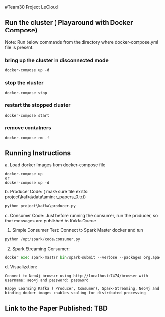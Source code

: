 #Team30 Project LeCloud

## Run the cluster ( Playaround with Docker Compose)
Note: Run below commands from the directory where docker-compose.yml file is present.
### bring up the cluster in disconnected mode
```
docker-compose up -d
```
### stop the cluster
```
docker-compose stop
```
### restart the stopped cluster
```
docker-compose start
```
### remove containers
```
docker-compose rm -f
```

## Running Instructions
a. Load docker Images from docker-compose file
```
docker-compose up
or 
docker-compose up -d
```

b. Producer Code: 
( make sure file exists: project\kafka\data\aminer_papers_0.txt)

```python
python project\kafka\producer.py
```

c. Consumer Code: 
    Just before running the consumer, run the producer, so that messages are published to Kakfa Queue

  1. Simple Consumer Test: Connect to Spark Master docker and run 
  ```python
  python /opt/spark/code/consumer.py
  ```

  2. Spark Streaming Consumer: 
  ```python
  docker exec spark-master bin/spark-submit --verbose --packages org.apache.spark:spark-streaming-kafka-0-8_2.11:2.3.1 --master spark://spark-master:7077 /opt/spark/code/consumerSpark.py
  ```

d.  Visualization:
    
    Connect to Neo4j browser using http://localhost:7474/browser with username: neo4j and password: password

```
Happy Learning Kafka ( Producer, Consumer), Spark-Streaming, Neo4j and binding docker images enables scaling for distributed processing
```

## Link to the Paper Published: TBD
